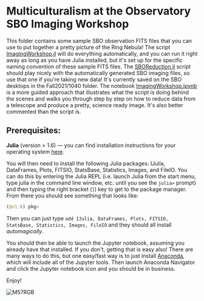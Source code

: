 # Multiculturalism at the Observatory SBO Imaging Workshop

This folder contains some sample SBO observation FITS files that you can use to put together a pretty picture of the Ring Nebula! The script [ImagingWorkshop.jl](ImagingWorkshop.jl) will do everything automatically, and you can run it right away as long as you have Julia installed, but it's set up for the specific naming convention of these sample FITS files. The [SBOReduction.jl](SBOReduction.jl) script should play nicely with the automatically generated SBO imaging files, so use that one if you're taking new data! It's currently saved on the SBO desktops in the Fall2021/1040 folder. The notebook [ImagingWorkshop.ipynb](ImagingWorkshop.ipynb) is a more guided approach that illustrates what the script is doing behind the scenes and walks you through step by step on how to reduce data from a telescope and produce a pretty, science ready image. It's also better commented than the script is.

## Prerequisites:

**Julia** (version > 1.6) &mdash; you can find installation instructions for your operating system [here](https://julialang.org/downloads/).

You will then need to install the following Julia packages: IJulia, DataFrames, Plots, FITSIO, StatsBase, Statistics, Images, and FileIO. You can do this by entering the Julia REPL (i.e. launch Julia from the start menu, type julia in the command line window, etc. until you see the `julia>` prompt) and then typing the right bracket (`]`) key to get to the package manager. From there you should see something that looks like:

```julia
(@v1.6) pkg>
```

Then you can just type `add IJulia, DataFrames, Plots, FITSIO, StatsBase, Statistics, Images, FileIO` and they should all install *automagically*.

You should then be able to launch the Jupyter notebook, assuming you already have that installed. If you don't, getting that is easy also! There are many ways to do this, but one easy/fast way is to just install [Anaconda](https://www.anaconda.com/download/), which will include all of the Jupyter tools. Then launch Anaconda Navigator and click the Jupyter notebook icon and you should be in business.

Enjoy!

![M57RGB](M57RGB.png)
